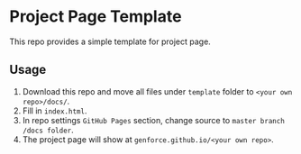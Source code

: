 # Project Page Template

This repo provides a simple template for project page.

## Usage

1. Download this repo and move all files under `template` folder to `<your own repo>/docs/`.
2. Fill in `index.html`.
3. In repo settings `GitHub Pages` section, change source to `master branch /docs folder`.
4. The project page will show at `genforce.github.io/<your own repo>`.
